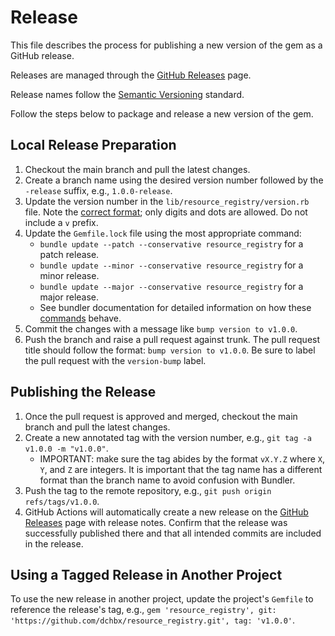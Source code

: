 # Release

This file describes the process for publishing a new version of the gem as a GitHub release.

Releases are managed through the [GitHub Releases](https://github.com/dchbx/resource_registry/releases) page.

Release names follow the [Semantic Versioning](https://semver.org/) standard.

Follow the steps below to package and release a new version of the gem.

## Local Release Preparation
1. Checkout the main branch and pull the latest changes.
2. Create a branch name using the desired version number followed by the `-release` suffix, e.g., `1.0.0-release`.
3. Update the version number in the `lib/resource_registry/version.rb` file. Note the [correct format](https://guides.rubygems.org/specification-reference/#version); only digits and dots are allowed. Do not include a `v` prefix.
4. Update the `Gemfile.lock` file using the most appropriate command:
    - `bundle update --patch --conservative resource_registry` for a patch release.
    - `bundle update --minor --conservative resource_registry` for a minor release.
    - `bundle update --major --conservative resource_registry` for a major release.
    - See bundler documentation for detailed information on how these [commands](https://bundler.io/v2.5/man/bundle-update.1.html) behave.
5. Commit the changes with a message like `bump version to v1.0.0`.
6. Push the branch and raise a pull request against trunk. The pull request title should follow the format: `bump version to v1.0.0`. Be sure to label the pull request with the `version-bump` label.


## Publishing the Release
1. Once the pull request is approved and merged, checkout the main branch and pull the latest changes.
2. Create a new annotated tag with the version number, e.g., `git tag -a v1.0.0 -m "v1.0.0"`.
    - IMPORTANT: make sure the tag abides by the format `vX.Y.Z` where `X`, `Y`, and `Z` are integers. It is important that the tag name has a different format than the branch name to avoid confusion with Bundler.
3. Push the tag to the remote repository, e.g., `git push origin refs/tags/v1.0.0`.
4. GitHub Actions will automatically create a new release on the [GitHub Releases](https://github.com/dchbx/resource_registry/releases) page with release notes. Confirm that the release was successfully published there and that all intended commits are included in the release.

## Using a Tagged Release in Another Project
To use the new release in another project, update the project's `Gemfile` to reference the release's tag, e.g., `gem 'resource_registry', git: 'https://github.com/dchbx/resource_registry.git', tag: 'v1.0.0'`.